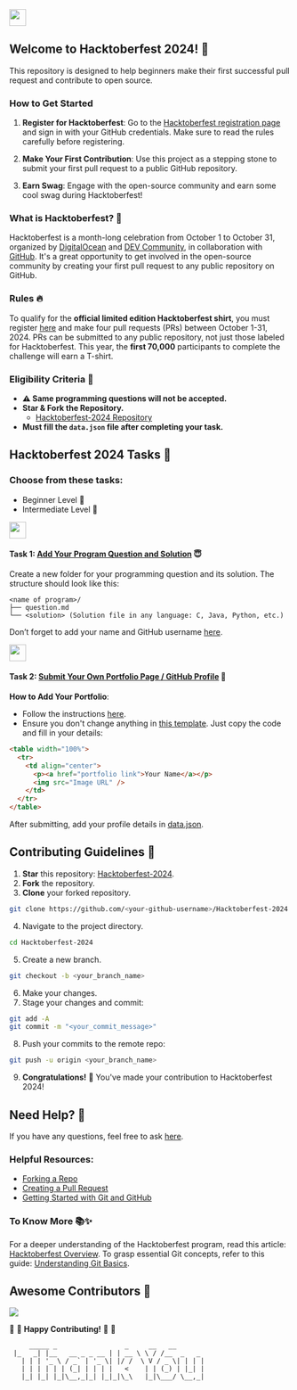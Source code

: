 
<a href="https://github.com/Kushal997-das/Hacktoberfest-2024/">
  <img align='center' height="30" src="https://img.shields.io/badge/Hacktoberfest-2024-orange.svg?&style=for-the-badge&logo=KD&logoColor=blue" />
</a> <br>

## Welcome to Hacktoberfest 2024! 🎉

This repository is designed to help beginners make their first successful pull request and contribute to open source.

### How to Get Started

1. **Register for Hacktoberfest**: Go to the [Hacktoberfest registration page](https://hacktoberfest.digitalocean.com/) and sign in with your GitHub credentials. Make sure to read the rules carefully before registering.

2. **Make Your First Contribution**: Use this project as a stepping stone to submit your first pull request to a public GitHub repository.

3. **Earn Swag**: Engage with the open-source community and earn some cool swag during Hacktoberfest!

### What is Hacktoberfest? 🤔

Hacktoberfest is a month-long celebration from October 1 to October 31, organized by [DigitalOcean](https://hacktoberfest.digitalocean.com/) and [DEV Community](https://dev.to/), in collaboration with [GitHub](https://github.com/blog/2433-celebrate-open-source-this-october-with-hacktoberfest). It's a great opportunity to get involved in the open-source community by creating your first pull request to any public repository on GitHub.

### Rules 🔥

To qualify for the **official limited edition Hacktoberfest shirt**, you must register [here](https://hacktoberfest.digitalocean.com/) and make four pull requests (PRs) between October 1-31, 2024. PRs can be submitted to any public repository, not just those labeled for Hacktoberfest. This year, the **first 70,000** participants to complete the challenge will earn a T-shirt.

### Eligibility Criteria 🚫

- **⚠️ Same programming questions will not be accepted.**
- **Star & Fork the Repository.**
  - [Hacktoberfest-2024 Repository](https://github.com/Kushal997-das/Hacktoberfest-2024)
- **Must fill the `data.json` file after completing your task.**

## Hacktoberfest 2024 Tasks 🌈

### Choose from these tasks:

- Beginner Level 📁
- Intermediate Level 📁


<img height="30" src="https://img.shields.io/badge/Beginner level-green.svg?&style=for-the-badge&logo=Beginner level&logoColor=blue" />

#### Task 1: [Add Your Program Question and Solution](https://github.com/Kushal997-das/Hacktoberfest-2024/tree/master/1.%20Beginner%20level/TASK%20%231) 😇

Create a new folder for your programming question and its solution. The structure should look like this:

```
<name of program>/
├── question.md
└── <solution> (Solution file in any language: C, Java, Python, etc.)
```

Don’t forget to add your name and GitHub username [here](https://github.com/Kushal997-das/Hacktoberfest-2024/blob/master/1.%20Beginner%20level/TASK%20%231/data.json).

 <img height="30" src="https://img.shields.io/badge/Intermediate level -red.svg?&style=for-the-badge&logo=Beginner level&logoColor=blue" />

#### Task 2: [Submit Your Own Portfolio Page / GitHub Profile](https://github.com/Kushal997-das/Hacktoberfest-2024/tree/master/1.%20Beginner%20level/TASK%20%232) 📄

**How to Add Your Portfolio**:
- Follow the instructions [here](https://github.com/Kushal997-das/Hacktoberfest-2024/blob/master/1.%20Beginner%20level/TASK%20%232/README.md).
- Ensure you don't change anything in [this template](https://github.com/Kushal997-das/Hacktoberfest-2024/edit/master/1.%20Beginner%20level/TASK%20%232/README.md). Just copy the code and fill in your details:

```html
<table width="100%">
  <tr>
    <td align="center">
      <p><a href="portfolio link">Your Name</a></p>
      <img src="Image URL" />
    </td>
  </tr>
</table>
```

After submitting, add your profile details in [data.json](https://github.com/Kushal997-das/Hacktoberfest-2024/blob/master/1.%20Beginner%20level/TASK%20%232/data.json).





## Contributing Guidelines 🤝

1. **Star** this repository: [Hacktoberfest-2024](https://github.com/Kushal997-das/Hacktoberfest-2024).
2. **Fork** the repository.
3. **Clone** your forked repository.

```bash
git clone https://github.com/<your-github-username>/Hacktoberfest-2024
```

4. Navigate to the project directory.

```bash
cd Hacktoberfest-2024
```

5. Create a new branch.

```bash
git checkout -b <your_branch_name>
```

6. Make your changes.
7. Stage your changes and commit:

```bash
git add -A
git commit -m "<your_commit_message>"
```

8. Push your commits to the remote repo:

```bash
git push -u origin <your_branch_name>
```

9. **Congratulations!** 🎉 You've made your contribution to Hacktoberfest 2024!

## Need Help? 🤔

If you have any questions, feel free to ask [here](https://github.com/Kushal997-das/Hacktoberfest-2024/discussions/categories/q-a).

### Helpful Resources:
- [Forking a Repo](https://help.github.com/en/github/getting-started-with-github/fork-a-repo)
- [Creating a Pull Request](https://opensource.com/article/19/7/create-pull-request-github)
- [Getting Started with Git and GitHub](https://towardsdatascience.com/getting-started-with-git-and-github-6fcd0f2d4ac6)

### To Know More 📚✨
For a deeper understanding of the Hacktoberfest program, read this article: [Hacktoberfest Overview](https://hacktoberfest.digitalocean.com/overview). To grasp essential Git concepts, refer to this guide: [Understanding Git Basics](https://www.atlassian.com/git/tutorials/learn-git).

## Awesome Contributors 🌟

<a href="https://github.com/Kushal997-das/Hacktoberfest-2024/graphs/contributors">
  <img src="https://contrib.rocks/image?repo=Kushal997-das/Hacktoberfest-2024" />
</a>

:tada: :confetti_ball: **Happy Contributing!** :confetti_ball: :tada:

```
     _____ _                 _     __   __          
 |_   _| |__   __ _ _ __ | | __ \ \ / /__  _   _ 
   | | | '_ \ / _` | '_ \| |/ /  \ V / _ \| | | |
   | | | | | | (_| | | | |   <    | | (_) | |_| |
   |_| |_| |_|\__,_|_| |_|_|\_\   |_|\___/ \__,_|
```

